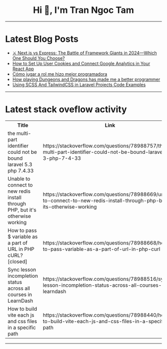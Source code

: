 <h1 align="center">Hi 👋, I'm Tran Ngoc Tam</h1>

---

# Latest Blog Posts 
<!-- BLOG-POST-LIST:START -->
- [⚔️ Next.js vs Express: The Battle of Framework Giants in 2024—Which One Should You Choose?](https://dev.to/dharamgfx/nextjs-vs-express-the-battle-of-framework-giants-in-2024-which-one-should-you-choose-128h)
- [How to Set Up User Cookies and Connect Google Analytics in Your React App](https://dev.to/qobi/how-to-set-up-user-cookies-and-connect-google-analytics-in-your-react-app-2mi5)
- [Cómo jugar a rol me hizo mejor programadora](https://dev.to/miasalazar/como-jugar-a-rol-me-hizo-mejor-programadora-3f66)
- [How playing Dungeons and Dragons has made me a better programmer](https://dev.to/miasalazar/how-playing-dungeons-and-dragons-has-made-me-a-better-programmer-1edm)
- [Using SCSS And TailwindCSS in Laravel Projects Code Examples](https://dev.to/danish/using-scss-and-tailwindcss-in-laravel-projects-code-examples-56a7)
<!-- BLOG-POST-LIST:END -->

---

# Latest stack oveflow activity
<table>
  <tr><th>Title</th><th>Link</th></tr>
  <!-- STACKOVERFLOW:START --><tr><td>the multi-part identifier could not be bound laravel 5.3 php 7.4.33</td><td>https://stackoverflow.com/questions/78988757/the-multi-part-identifier-could-not-be-bound-laravel-5-3-php-7-4-33</td></tr><tr><td>Unable to connect to new redis install through PHP, but it&#39;s otherwise working</td><td>https://stackoverflow.com/questions/78988669/unable-to-connect-to-new-redis-install-through-php-but-its-otherwise-working</td></tr><tr><td>How to pass $ variable as a part of URL in PHP cURL? [closed]</td><td>https://stackoverflow.com/questions/78988668/how-to-pass-variable-as-a-part-of-url-in-php-curl</td></tr><tr><td>Sync lesson incompletion status across all courses in LearnDash</td><td>https://stackoverflow.com/questions/78988516/sync-lesson-incompletion-status-across-all-courses-in-learndash</td></tr><tr><td>How to build vite each js and css files in a specific path</td><td>https://stackoverflow.com/questions/78988440/how-to-build-vite-each-js-and-css-files-in-a-specific-path</td></tr><!-- STACKOVERFLOW:END -->
</table>

---


